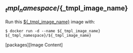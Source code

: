 ## ${_tmpl_namespace}/${_tmpl_image_name}

Run this [${_tmpl_image_name}][] image with:

    $ docker run -d --name ${_tmpl_image_name} ${_tmpl_namespace}/${_tmpl_image_name}

[packages][Image Content]

[${_tmpl_image_name}]: https://${_tmpl_image_name}.net
[packages]: PACKAGES.md
